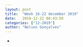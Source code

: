 ```yaml
---
layout: post
title:  "Week 16-22 december 2019"
date:   2019-12-22 08:43:59
categories: ["12-2019"]
author: "Nelson Gonçalves"
---
```


* 
